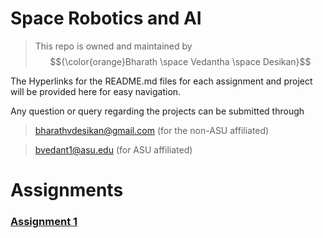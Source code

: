 # Space Robotics and AI


>This repo is owned and maintained by $${\color{orange}Bharath \space Vedantha \space Desikan}$$

The Hyperlinks for the README.md files for each assignment and project will be provided here for easy navigation.

Any question or query regarding the projects can be submitted through 
>bharathvdesikan@gmail.com (for the non-ASU affiliated)

>bvedant1@asu.edu (for ASU affiliated)

# Assignments

### [Assignment 1](https://github.com/blazair/spacerobotics/blob/main/assignments/assignment_1/lawny_ws/README.md)

